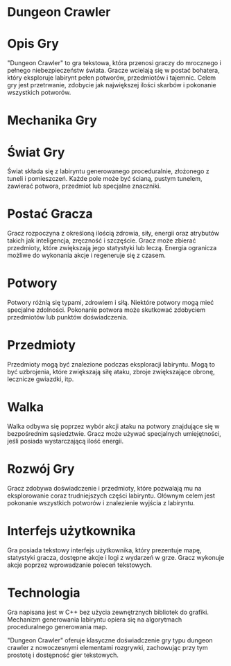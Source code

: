 
# Dungeon Crawler

# Opis Gry

"Dungeon Crawler" to gra tekstowa, która przenosi graczy do mrocznego i pełnego niebezpieczeństw świata. Gracze wcielają się w postać bohatera, który eksploruje labirynt pełen potworów, przedmiotów i tajemnic. Celem gry jest przetrwanie, zdobycie jak największej ilości skarbów i pokonanie wszystkich potworów.

# Mechanika Gry

# Świat Gry

Świat składa się z labiryntu generowanego proceduralnie, złożonego z tuneli i pomieszczeń.
Każde pole może być ścianą, pustym tunelem, zawierać potwora, przedmiot lub specjalne znaczniki.

# Postać Gracza

Gracz rozpoczyna z określoną ilością zdrowia, siły, energii oraz atrybutów takich jak inteligencja, zręczność i szczęście.
Gracz może zbierać przedmioty, które zwiększają jego statystyki lub leczą.
Energia ogranicza możliwe do wykonania akcje i regeneruje się z czasem.

# Potwory

Potwory różnią się typami, zdrowiem i siłą.
Niektóre potwory mogą mieć specjalne zdolności.
Pokonanie potwora może skutkować zdobyciem przedmiotów lub punktów doświadczenia.

# Przedmioty

Przedmioty mogą być znalezione podczas eksploracji labiryntu.
Mogą to być uzbrojenia, które zwiększają siłę ataku, zbroje zwiększające obronę, lecznicze gwiazdki, itp.

# Walka

Walka odbywa się poprzez wybór akcji ataku na potwory znajdujące się w bezpośrednim sąsiedztwie.
Gracz może używać specjalnych umiejętności, jeśli posiada wystarczającą ilość energii.

# Rozwój Gry

Gracz zdobywa doświadczenie i przedmioty, które pozwalają mu na eksplorowanie coraz trudniejszych części labiryntu.
Głównym celem jest pokonanie wszystkich potworów i znalezienie wyjścia z labiryntu.

# Interfejs użytkownika

Gra posiada tekstowy interfejs użytkownika, który prezentuje mapę, statystyki gracza, dostępne akcje i logi z wydarzeń w grze.
Gracz wykonuje akcje poprzez wprowadzanie poleceń tekstowych.

# Technologia

Gra napisana jest w C++ bez użycia zewnętrznych bibliotek do grafiki.
Mechanizm generowania labiryntu opiera się na algorytmach proceduralnego generowania map.


"Dungeon Crawler" oferuje klasyczne doświadczenie gry typu dungeon crawler z nowoczesnymi elementami rozgrywki, zachowując przy tym prostotę i dostępność gier tekstowych.
